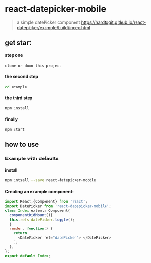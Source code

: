 react-datepicker-mobile
================

>a simple datePicker component <a href="https://hardtogit.github.io/react-datepicker/example/build/index.html" target="_blank">https://hardtogit.github.io/react-datepicker/example/build/index.html</a>

## get start

#### step one
```bash
clone or down this project
```
#### the second step
```bash
cd example
```
#### the third step
```bash
npm install
```
#### finally
```bash
npm start
```
## how to use

### Example with defaults
#### install
```bash
npm intsall --save react-datepicker-mobile
```
#### Creating an example component:
```javascript
import React,{Component} from 'react';
import DatePicker from 'react-datepicker-mobile';
class Index extents Component{
  componentDidMount(){
  this.refs.datePicker.toggle();
  }
  render: function() {
    return (
      <DatePicker ref="datePicker"> </DatePicker>  
    );
  },
};
export default Index;

